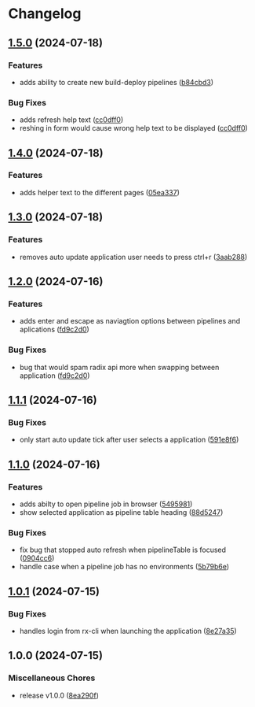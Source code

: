 # Changelog

## [1.5.0](https://github.com/FredrikMWold/radix-tui/compare/v1.4.0...v1.5.0) (2024-07-18)


### Features

* adds ability to create new build-deploy pipelines ([b84cbd3](https://github.com/FredrikMWold/radix-tui/commit/b84cbd384df98c7065e7742f4f8d172d45c0494c))


### Bug Fixes

* adds refresh help text ([cc0dff0](https://github.com/FredrikMWold/radix-tui/commit/cc0dff034a28d3123fe6e62873ec97e19bbe37e9))
* reshing in form would cause wrong help text to be displayed ([cc0dff0](https://github.com/FredrikMWold/radix-tui/commit/cc0dff034a28d3123fe6e62873ec97e19bbe37e9))

## [1.4.0](https://github.com/FredrikMWold/radix-tui/compare/v1.3.0...v1.4.0) (2024-07-18)


### Features

* adds helper text to the different pages ([05ea337](https://github.com/FredrikMWold/radix-tui/commit/05ea337db8ed8dccc797a88995baf77d5f4c9b80))

## [1.3.0](https://github.com/FredrikMWold/radix-tui/compare/v1.2.0...v1.3.0) (2024-07-18)


### Features

* removes auto update application user needs to press ctrl+r ([3aab288](https://github.com/FredrikMWold/radix-tui/commit/3aab288021823c3be68b6a72a78284b710fb21c3))

## [1.2.0](https://github.com/FredrikMWold/radix-tui/compare/v1.1.1...v1.2.0) (2024-07-16)


### Features

* adds enter and escape as naviagtion options between pipelines and aplications ([fd9c2d0](https://github.com/FredrikMWold/radix-tui/commit/fd9c2d0e1382b3a3632c50e17d7ac0f1429ed4dc))


### Bug Fixes

* bug that would spam radix api more when swapping between application ([fd9c2d0](https://github.com/FredrikMWold/radix-tui/commit/fd9c2d0e1382b3a3632c50e17d7ac0f1429ed4dc))

## [1.1.1](https://github.com/FredrikMWold/radix-tui/compare/v1.1.0...v1.1.1) (2024-07-16)


### Bug Fixes

* only start auto update tick after user selects a application ([591e8f6](https://github.com/FredrikMWold/radix-tui/commit/591e8f648b354a9e468cd501da199e6810f34ed1))

## [1.1.0](https://github.com/FredrikMWold/radix-tui/compare/v1.0.1...v1.1.0) (2024-07-16)


### Features

* adds abilty to open pipeline job in browser ([5495981](https://github.com/FredrikMWold/radix-tui/commit/549598180a1bfeeb9446bbe2f4a06de8ebf4af21))
* show selected application as pipeline table heading ([88d5247](https://github.com/FredrikMWold/radix-tui/commit/88d5247d1edacec2adc780ffe6c8d7967eacd890))


### Bug Fixes

* fix bug that stopped auto refresh when pipelineTable is focused ([0904cc6](https://github.com/FredrikMWold/radix-tui/commit/0904cc68555290eecf174fbad970c41d0f6b7e6f))
* handle case when a pipeline job has no environments ([5b79b6e](https://github.com/FredrikMWold/radix-tui/commit/5b79b6ec7ef2da1361824d79d4312cee001237ba))

## [1.0.1](https://github.com/FredrikMWold/radix-tui/compare/v1.0.0...v1.0.1) (2024-07-15)


### Bug Fixes

* handles login from rx-cli when launching the application ([8e27a35](https://github.com/FredrikMWold/radix-tui/commit/8e27a35b1a58216a7ae01d6538b6947c0cba2a9e))

## 1.0.0 (2024-07-15)


### Miscellaneous Chores

* release v1.0.0 ([8ea290f](https://github.com/FredrikMWold/radix-tui/commit/8ea290f5485b376ba764a7546620c6a70a19d7e7))
